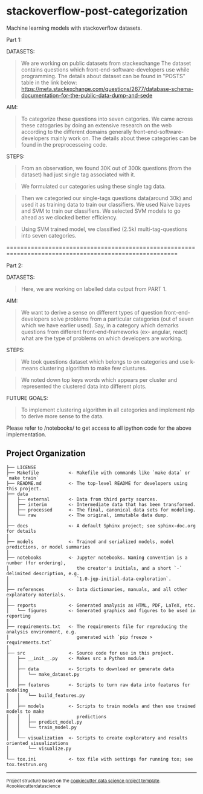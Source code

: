 stackoverflow-post-categorization
============================================================


Machine learning models with stackoverflow datasets.


Part 1:

DATASETS:
> We are working on public datasets from stackexchange
> The dataset contains questions which front-end-software-developers use while programming.
> The details about dataset can be found in "POSTS" table in the link below:
        https://meta.stackexchange.com/questions/2677/database-schema-documentation-for-the-public-data-dump-and-sede

AIM: 
> To categorize these questions into seven catgories. We came across these catogaries by doing an extensive research on the web according to the different domains generally front-end-software-developers mainly work on. The details about these categories can be found in the preprocesseing code.

STEPS:
> From an observation, we found 30K out of 300k questions (from the dataset) had just single tag associated with it.

> We formulated our categories using these single tag data.

> Then we categoried our single-tags questions data(around 30k) and used it as training data to train our classifiers. We used Naive bayes and SVM to train our classifiers. We selected SVM models to go ahead as we clocked better efficiency.

> Using SVM trained model, we classified (2.5k) multi-tag-questions into seven categories. 

=======================================================================================================


Part 2:

DATASETS:
> Here, we are working on labelled data output from PART 1.

AIM: 
> We want to derive a sense on different types of question front-end-developers solve problems from a particular categories (out of seven which we have earlier used). Say, in a category which demarks questions from different front-end-frameworks (ex- angular, react) what are the type of problems on which developers are working.

STEPS:
> We took questions dataset which belongs to on categories and use k-means clustering algorithm to make few clustures.

> We noted down top keys words which appears per cluster and represented the clustered data into different plots.


FUTURE GOALS:

> To implement clustering algorithm in all categories and implement nlp to derive more sense to the data.



Please refer to /notebooks/ to get access to all ipython code for the above implementation.




Project Organization
------------

    ├── LICENSE
    ├── Makefile           <- Makefile with commands like `make data` or `make train`
    ├── README.md          <- The top-level README for developers using this project.
    ├── data
    │   ├── external       <- Data from third party sources.
    │   ├── interim        <- Intermediate data that has been transformed.
    │   ├── processed      <- The final, canonical data sets for modeling.
    │   └── raw            <- The original, immutable data dump.
    │
    ├── docs               <- A default Sphinx project; see sphinx-doc.org for details
    │
    ├── models             <- Trained and serialized models, model predictions, or model summaries
    │
    ├── notebooks          <- Jupyter notebooks. Naming convention is a number (for ordering),
    │                         the creator's initials, and a short `-` delimited description, e.g.
    │                         `1.0-jqp-initial-data-exploration`.
    │
    ├── references         <- Data dictionaries, manuals, and all other explanatory materials.
    │
    ├── reports            <- Generated analysis as HTML, PDF, LaTeX, etc.
    │   └── figures        <- Generated graphics and figures to be used in reporting
    │
    ├── requirements.txt   <- The requirements file for reproducing the analysis environment, e.g.
    │                         generated with `pip freeze > requirements.txt`
    │
    ├── src                <- Source code for use in this project.
    │   ├── __init__.py    <- Makes src a Python module
    │   │
    │   ├── data           <- Scripts to download or generate data
    │   │   └── make_dataset.py
    │   │
    │   ├── features       <- Scripts to turn raw data into features for modeling
    │   │   └── build_features.py
    │   │
    │   ├── models         <- Scripts to train models and then use trained models to make
    │   │   │                 predictions
    │   │   ├── predict_model.py
    │   │   └── train_model.py
    │   │
    │   └── visualization  <- Scripts to create exploratory and results oriented visualizations
    │       └── visualize.py
    │
    └── tox.ini            <- tox file with settings for running tox; see tox.testrun.org


--------

<p><small>Project structure based on the <a target="_blank" href="https://drivendata.github.io/cookiecutter-data-science/">cookiecutter data science project template</a>. #cookiecutterdatascience</small></p>
